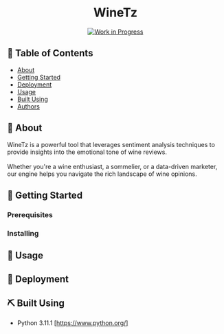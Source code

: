 <h1 align="center">WineTz</h1>

<div align="center">

[![Work in Progress](https://img.shields.io/badge/status-work_in_progress-yellow.svg)](https://shields.io/)

</div>

## 📝 Table of Contents

- [About](#about)
- [Getting Started](#getting_started)
- [Deployment](#deployment)
- [Usage](#usage)
- [Built Using](#built_using)
- [Authors](#authors)

## 🍇 About <a name = "about"></a> 

WineTz is a powerful tool that leverages sentiment analysis techniques to provide insights into the emotional tone of wine reviews. 
<br><br>
Whether you're a wine enthusiast, a sommelier, or a data-driven marketer, our engine helps you navigate the rich landscape of wine opinions.

## 🏁 Getting Started <a name = "getting_started"></a>

### Prerequisites

### Installing

## 🎈 Usage <a name="usage"></a>

## 🚀 Deployment <a name = "deployment"></a>

## ⛏️ Built Using <a name = "built_using"></a>
- Python 3.11.1 [https://www.python.org/]

